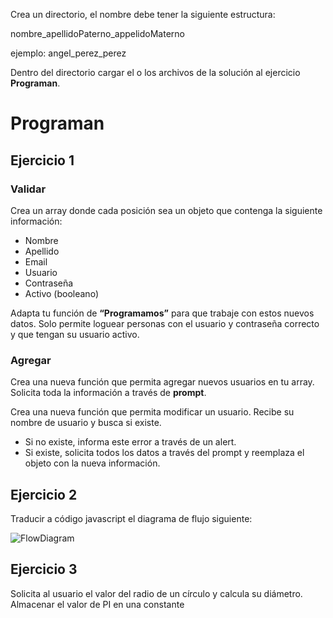 Crea un directorio, el nombre debe tener la siguiente estructura:

nombre_apellidoPaterno_appelidoMaterno

ejemplo: angel_perez_perez

Dentro del directorio cargar el o los archivos de la solución al ejercicio **Programan**.

# Programan
## Ejercicio 1
### Validar
Crea un array donde cada posición sea un objeto que contenga la siguiente información:
- Nombre
- Apellido
- Email
- Usuario
- Contraseña
- Activo (booleano)

Adapta tu función de **“Programamos”** para que trabaje con estos nuevos datos.
Solo permite loguear personas con el usuario y contraseña correcto y que tengan su usuario activo.

### Agregar
Crea una nueva función que permita agregar nuevos usuarios en  tu array.
Solicita toda la información a través de **prompt**.

Crea una nueva función que permita modificar un usuario.
Recibe su nombre de usuario y busca si existe.
- Si no existe, informa este error a través de un alert.
- Si existe, solicita todos los datos a través del prompt y reemplaza el objeto con la nueva información.

## Ejercicio 2
Traducir a código javascript el diagrama de flujo siguiente:

![FlowDiagram](https://lh6.googleusercontent.com/UgQjBTasgU1owUGGrwtmiUEpuFrF-IVpZ7Da2I9tf4leC-obKxeOaDRsak7pyn84pN---Zk4tk2byTMVGUbwoeWGYjzq2MnZ7I2DyDG7)

## Ejercicio 3
Solicita al usuario el valor del radio de un círculo y calcula su diámetro.
Almacenar el valor de PI en una constante
